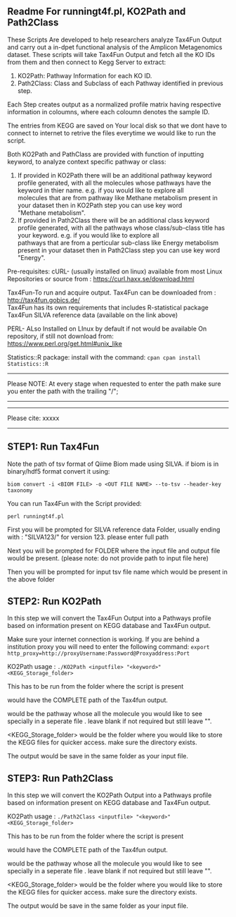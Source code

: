Readme For runningt4f.pl, KO2Path and Path2Class
------------------------------------------------------------------------

These Scripts Are developed to help researchers analyze Tax4Fun Output 
and carry out a in-dpet functional analysis of the Amplicon Metagenomics 
dataset. These scripts will take Tax4Fun Output and fetch all the KO IDs
from them and then connect to Kegg Server to extract:
1) KO2Path: Pathway Information for each KO ID.
2) Path2Class: Class and Subclass of each Pathway identified in previous
			   step.

Each Step creates output as a normalized profile matrix having
respective information in coloumns, where each coloumn denotes the
sample ID.

The entries from KEGG are saved on Your local disk so that we dont have 
to connect to internet to retrive the files everytime we would like to 
run the script.

Both KO2Path and PathClass are provided with function of inputting 
keyword, to analyze context specific pathway or class:
1) If provided in KO2Path there will be an additional pathway keyword 
   profile generated, with all the molecules whose pathways have the 
   keyword in thier name. e.g. if you would like to explore all  
   molecules that are from pathway like Methane metabolism present in  
   your dataset then in KO2Path step you can use key word  
   "Methane metabolism".
2) If provided in Path2Class there will be an additional class keyword 
   profile generated, with all the pathways whose class/sub-class title 
   has your keyword. e.g. if you would like to explore all  
   pathways that are from a perticular sub-class like Energy metabolism 
   present in your dataset then in Path2Class step you can use key word  
   "Energy".

Pre-requisites:
cURL-	(usually installed on linux)
		available from most Linux Repositories or source from :
		https://curl.haxx.se/download.html

Tax4Fun-To run and acquire output. Tax4Fun can be downloaded from :
		http://tax4fun.gobics.de/  
		Tax4Fun has its own requirements that includes 
		R-statistical package
		Tax4Fun SILVA reference data (available on the link above)

PERL-	 ALso Installed on LInux by default if not would be available 
		On repository, if still not download from: 
		https://www.perl.org/get.html#unix_like

Statistics::R package:
		install with the command:
		`cpan cpan install Statistics::R`
************************************************************************
Please NOTE: At every stage when requested to enter the path make sure 
			 you enter the path with the trailing "/";
************************************************************************
************************************************************************
Please cite:
xxxxx
************************************************************************

STEP1: Run Tax4Fun
----------------
Note the path of tsv format of Qiime Biom made using SILVA. if biom is
in binary/hdf5 format convert it using:

`biom convert -i <BIOM FILE> -o <OUT FILE NAME> --to-tsv --header-key taxonomy`

You can run Tax4Fun with the Script provided:

`perl runningt4f.pl`

First you will be prompted for SILVA reference data Folder, usually 
ending with : "SILVA123/" for version 123. please enter full path

Next you will be prompted for FOLDER where the input file and output 
file would be present.
(please note: do not provide path to input file here)

Then you will be prompted for input tsv file name which would be present 
in the above folder

STEP2: Run KO2Path
-------------------
In this step we will convert the Tax4Fun Output into a Pathways profile
based on information present on KEGG database and Tax4Fun output.

Make sure your internet connection is working. If you are behind a 
institution proxy you will need to enter the following command:
`export http_proxy=http://proxyUsername:Password@Proxyaddress:Port`

KO2Path usage :
`./KO2Path <inputfile> "<keyword>" <KEGG_Storage_folder>`

This has to be run from the folder where the script is present

<inputfile> would have the COMPLETE path of the Tax4fun output.

<keyword> would be the pathway whose all the molecule you would like to 
see specially in a seperate file . leave blank if not required but still 
leave "".

<KEGG_Storage_folder> would be the folder where you would like to store 
the KEGG files for quicker access. make sure the directory exists.

The output would be save in the same folder as your input file.

STEP3: Run Path2Class
----------------------
In this step we will convert the KO2Path Output into a Pathways profile
based on information present on KEGG database and Tax4Fun output.

KO2Path usage :
`./Path2Class <inputfile> "<keyword>" <KEGG_Storage_folder>`

This has to be run from the folder where the script is present

<inputfile> would have the COMPLETE path of the Tax4fun output.

<keyword> would be the pathway whose all the molecule you would like to 
see specially in a seperate file . leave blank if not required but still 
leave "".

<KEGG_Storage_folder> would be the folder where you would like to store 
the KEGG files for quicker access. make sure the directory exists.

The output would be save in the same folder as your input file.
